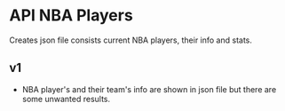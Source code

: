 # API NBA Players
 
 
 Creates json file consists current NBA players, their info and stats.
 
 
## v1
 - NBA player's and their team's info are shown in json file but there are some unwanted results.
